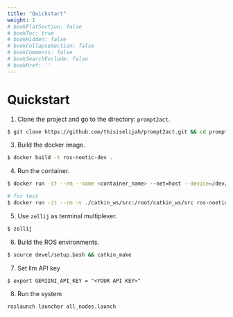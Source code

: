 ```yaml
---
title: "Quickstart"
weight: 1
# bookFlatSection: false
# bookToc: true
# bookHidden: false
# bookCollapseSection: false
# bookComments: false
# bookSearchExclude: false
# bookHref: ''
---
```


# Quickstart

1. Clone the project and go to the directory: `prompt2act`.
```bash
$ git clone https://github.com/thisiselijah/prompt2act.git && cd prompt2act/ros_noetic/
```
3. Build the docker image.
```bash
$ docker build -t ros-noetic-dev .
```
4. Run the container.
```bash
$ docker run -it --rm --name <container_name> --net=host --device=/dev/video0:/dev/video0 -v ./catkin_ws/src:/root/catkin_ws/src ros-noetic-

# for test
$ docker run -it --rm -v ./catkin_ws/src:/root/catkin_ws/src ros-noetic-dev
```
5. Use  `zellij` as terminal multiplexer.
```bash
$ zellij
```

6. Build the ROS environments.
```bash
$ source devel/setup.bash && catkin_make
```

7. Set llm API key
```
$ export GEMIINI_API_KEY = "<YOUR API KEY>"
```

8. Run the system
```bash
roslaunch launcher all_nodes.launch 
```



